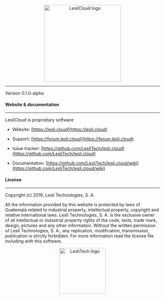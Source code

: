 <p align="center">
	<a href="https://lesli.cloud" target="_blank">
		<img width="250" alt="LesliCloud logo" src="https://cdn.lesli.tech/leslicloud/brand/leslicloud-logo.png" />
	</a>
</p>

---

Version 0.1.0-alpha


#### Website & documentation
-------

LesliCloud is proprietary software

* Website: [https://lesli.cloud](https://lesli.cloud)

* Support: [https://forum.lesli.cloud](https://forum.lesli.cloud)

* Issue tracker: [https://github.com/LesliTech/lesli.cloud](https://github.com/LesliTech/lesli.cloud)

* Documentation: [https://github.com/LesliTech/lesli.cloud/wiki](https://github.com/LesliTech/lesli.cloud/wiki)

#### License
-------
Copyright (c) 2019, Lesli Technologies, S. A.

All the information provided by this website is protected by laws of Guatemala related 
to industrial property, intellectual property, copyright and relative international laws. 
Lesli Technologies, S. A. is the exclusive owner of all intellectual or industrial property
rights of the code, texts, trade mark, design, pictures and any other information.
Without the written permission of Lesli Technologies, S. A., any replication, modification,
transmission, publication is strictly forbidden.
For more information read the license file including with this software.

<p align="center">
	<a href="https://www.lesli.tech" target="_blank">
		<img alt="LesliTech logo" width="150" src="https://cdn.lesli.tech/leslitech/brand/leslitech-logo.svg" />
	</a>
</p>
